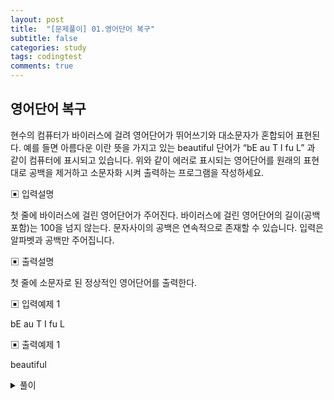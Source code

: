 ```yaml
---
layout: post
title:  "[문제풀이] 01.영어단어 복구"
subtitle: false
categories: study
tags: codingtest
comments: true
---
```


## 영어단어 복구

현수의 컴퓨터가 바이러스에 걸려 영어단어가 뛰어쓰기와 대소문자가 혼합되어 표현된다.
예를 들면 아름다운 이란 뜻을 가지고 있는 beautiful 단어가 “bE au T I fu L” 과 같이
컴퓨터에 표시되고 있습니다. 위와 같이 에러로 표시되는 영어단어를 원래의 표현대로 공백을
제거하고 소문자화 시켜 출력하는 프로그램을 작성하세요.

▣ 입력설명

첫 줄에 바이러스에 걸린 영어단어가 주어진다. 바이러스에 걸린 영어단어의 길이(공백포함)는
100을 넘지 않는다. 문자사이의 공백은 연속적으로 존재할 수 있습니다. 입력은 알파벳과 공백만 주어집니다.

▣ 출력설명

첫 줄에 소문자로 된 정상적인 영어단어를 출력한다.

▣ 입력예제 1

bE au T I fu L

▣ 출력예제 1

beautiful


<details>
<summary>풀이</summary>
<div markdown="1">       

```c++
#include <iostream>
using namespace std;

int main()
{
	char a[100];
	
	cin.getline(a,100);
	
	int idx = 0;

	for (int i = 0; a[i] != '\0'; i++)
	{
		if (a[i] != ' ')
		{
			if (65 <= a[i] && a[i] <= 90)
			{
				a[idx] = a[i] + 32;
				idx++;
			}
			else if (97 <= a[i] && a[i] <= 122)
			{
				a[idx] = a[i];
				idx++;
			}
		}
	}

	for (int i = 0; i < idx; i++)
	{
		cout << a[i];
	}
	
	return 0;
    }
```

</div>
</details>

